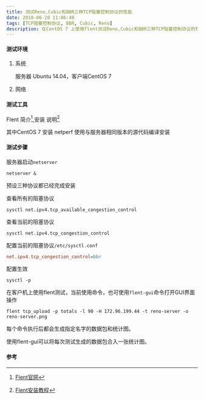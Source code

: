 ```yaml
---
title: 测试Reno,Cubic和BBR三种TCP阻塞控制协议的性能
date: 2018-06-28 11:06:48
tags: [TCP阻塞控制协议, BBR, Cubic, Reno]
description: 在CentOS 7 上使用flent测试Reno,Cubic和BBR三种TCP阻塞控制协议的性能
---
```


#### 测试环境

1. 系统

   服务器 Ubuntu 14.04，客户端CentOS 7

2. 网络

#### 测试工具

Flent 简介[^1],安装 说明[^2]

其中CentOS 7 安装 netperf 使用与服务器相同版本的源代码编译安装

#### 测试步骤

服务器启动`netserver`

```shell
netserver &
```

预设三种协议都已经完成安装

查看所有的阻塞协议

```shell
sysctl net.ipv4.tcp_available_congestion_control
```

查看当前的阻塞协议

```shell
sysctl net.ipv4.tcp_congestion_control
```

配置当前的阻塞协议`/etc/sysctl.conf`

```ini
net.ipv4.tcp_congestion_control=bbr
```

配置生效

```shell
sysctl -p
```

在客户机上使用flent测试，当前使用命令，也可使用`flent-gui`命令打开GUI界面操作

```shell
flent tcp_upload -p totals -l 90 -H 172.96.199.44 -t reno-server -o reno-server.png
```

每个命令执行后都会生成指定名字的数据包和统计图。

使用flent-gui可以将每次测试生成的数据包合入一张统计图。

#### 参考

[^1]: [Flent官网][1]
[^2]: [Flent安装教程][2]
[^3]: [安装BBR][3]

[1]: https://flent.org "Flent官网"
[2]: https://flent.org/intro.html#installing-flent "Flent安装教程"
[3]: https://www.cnblogs.com/luanlengli/p/8733660.html "安装BBR"
[4]: http://blog.cerowrt.org/post/bbrs_basic_beauty/ "A quick look at TCP BBR"
[5]: https://blog.csdn.net/dog250/article/details/52830576 "BBR 简单解析"